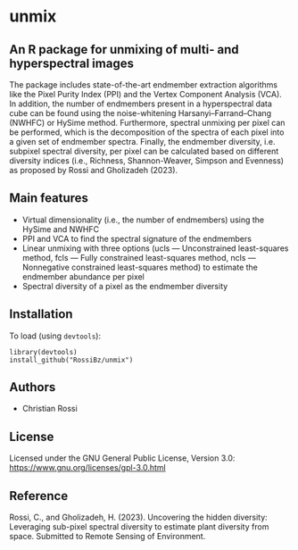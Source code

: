 # unmix


## An R package for unmixing of multi- and hyperspectral images

The package includes state-of-the-art endmember extraction algorithms like the Pixel Purity Index (PPI) and the Vertex Component Analysis (VCA). 
In addition, the number of endmembers present in a hyperspectral data cube can be found using the noise-whitening Harsanyi–Farrand–Chang (NWHFC) or HySime method.
Furthermore, spectral unmixing per pixel can be performed,  which is the decomposition of the spectra of each pixel into a given set of endmember spectra.
Finally, the endmember diversity, i.e. subpixel spectral diversity, per pixel can be calculated based on different diversity indices (i.e., Richness, Shannon-Weaver, Simpson and Evenness) as proposed by Rossi and Gholizadeh (2023).


## Main features

* Virtual dimensionality (i.e., the number of endmembers) using the HySime and NWHFC
* PPI and VCA to find the spectral signature of the endmembers
* Linear unmixing with three options (ucls — Unconstrained least-squares method, fcls — Fully constrained least-squares method, 
ncls — Nonnegative constrained least-squares method) to estimate the endmember abundance per pixel
* Spectral diversity of a pixel as the endmember diversity


## Installation

To load (using `devtools`):

```Rscript
library(devtools)
install_github("RossiBz/unmix")
```


## Authors

* Christian Rossi

## License

Licensed under the GNU General Public License, Version 3.0: https://www.gnu.org/licenses/gpl-3.0.html

## Reference

Rossi, C., and Gholizadeh, H. (2023). Uncovering the hidden diversity: Leveraging sub-pixel spectral diversity to estimate plant diversity from space. Submitted to Remote Sensing of Environment.

